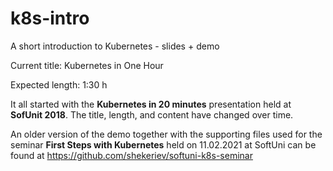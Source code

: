 # k8s-intro
A short introduction to Kubernetes - slides + demo

Current title: Kubernetes in One Hour

Expected length: 1:30 h

It all started with the **Kubernetes in 20 minutes** presentation held at **SofUnit 2018**. The title, length, and content have changed over time. 

An older version of the demo together with the supporting files used for the seminar **First Steps with Kubernetes** held on 11.02.2021 at SoftUni can be found at https://github.com/shekeriev/softuni-k8s-seminar
